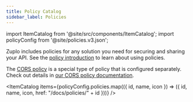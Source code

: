```yaml
---
title: Policy Catalog
sidebar_label: Policies
---
```


import ItemCatalog from '@site/src/components/ItemCatalog'; import policyConfig
from '@site/policies.v3.json';

Zuplo includes policies for any solution you need for securing and sharing your
API. See the [policy introduction](/docs/policies) to learn about using
policies.

The [CORS policy](/docs/articles/custom-cors-policy) is a special type of policy
that is configured separately. Check out details in
[our CORS policy documentation](/docs/articles/custom-cors-policy).

<ItemCatalog items={policyConfig.policies.map(({ id, name, icon }) => ({ id,
name, icon, href: "/docs/policies/" + id }))} />
